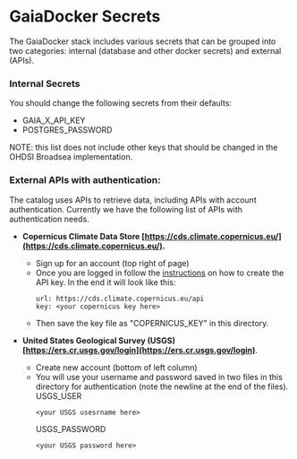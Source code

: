 # GaiaDocker Secrets

The GaiaDocker stack includes various secrets that can be grouped into two categories: internal (database and other docker secrets) and external (APIs).

### Internal Secrets

You should change the following secrets from their defaults:
- GAIA_X_API_KEY
- POSTGRES_PASSWORD

NOTE: this list does not include other keys that should be changed in the OHDSI Broadsea implementation.

### External APIs with authentication:

The catalog uses APIs to retrieve data, including APIs with account authentication. Currently we have the following list of APIs with authentication needs.

- __Copernicus Climate Data Store [https://cds.climate.copernicus.eu/](https://cds.climate.copernicus.eu/).__
   - Sign up for an account (top right of page)
   - Once you are logged in follow the [instructions](https://cds.climate.copernicus.eu/how-to-api) on how to create the API key. In the end it will look like this:
      ```
      url: https://cds.climate.copernicus.eu/api
      key: <your copernicus key here>
      ```
   - Then save the key file as "COPERNICUS_KEY" in this directory.

- __United States Geological Survey (USGS) [https://ers.cr.usgs.gov/login](https://ers.cr.usgs.gov/login)__. 
   - Create new account (bottom of left column)
   - You will use your username and password saved in two files in this directory for authentication (note the newline at the end of the files).
	  USGS_USER
      ```
      <your USGS usesrname here>
      
      ```
	  USGS_PASSWORD
      ```
      <your USGS password here>
      
      ```